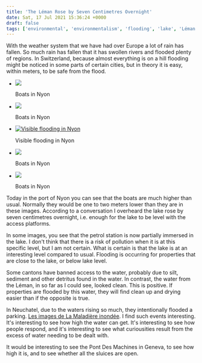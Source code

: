 ```yaml
---
title: 'The Léman Rose by Seven Centimetres Overnight'
date: Sat, 17 Jul 2021 15:36:24 +0000
draft: false
tags: ['environmental', 'environmentalism', 'flooding', 'lake', 'Léman', 'Nyon']
---
```


With the weather system that we have had over Europe a lot of rain has fallen. So much rain has fallen that it has swollen rivers and flooded plenty of regions. In Switzerland, because almost everything is on a hill flooding might be noticed in some parts of certain cities, but in theory it is easy, within meters, to be safe from the flood.

*   [![](https://www.main-vision.com/richard/blog/wp-content/uploads/2021/07/img_6046-1024x768.jpg)](https://www.main-vision.com/richard/blog/wp-content/uploads/2021/07/img_6046-scaled.jpg)
    
    Boats in Nyon
    
*   [![](https://www.main-vision.com/richard/blog/wp-content/uploads/2021/07/img_6047-1024x768.jpg)](https://www.main-vision.com/richard/blog/wp-content/uploads/2021/07/img_6047-scaled.jpg)
    
    Boats in Nyon
    
*   [![Visible flooding in Nyon](https://www.main-vision.com/richard/blog/wp-content/uploads/2021/07/img_6054-1024x768.jpg)](https://www.main-vision.com/richard/blog/wp-content/uploads/2021/07/img_6054-scaled.jpg)
    
    Visible flooding in Nyon
    
*   [![](https://www.main-vision.com/richard/blog/wp-content/uploads/2021/07/img_6049-1024x768.jpg)](https://www.main-vision.com/richard/blog/wp-content/uploads/2021/07/img_6049-scaled.jpg)
    
    Boats in Nyon
    
*   [![](https://www.main-vision.com/richard/blog/wp-content/uploads/2021/07/img_6052-1024x768.jpg)](https://www.main-vision.com/richard/blog/wp-content/uploads/2021/07/img_6052-scaled.jpg)
    
    Boats in Nyon
    

Today in the port of Nyon you can see that the boats are much higher than usual. Normally they would be one to two meters lower than they are in these images. According to a conversation I overheard the lake rose by seven centimetres overnight, i.e. enough for the lake to be level with the access platforms.

In some images, you see that the petrol station is now partially immersed in the lake. I don't think that there is a risk of pollution when it is at this specific level, but I am not certain. What is certain is that the lake is at an interesting level compared to usual. Flooding is occurring for properties that are close to the lake, or below lake level.

Some cantons have banned access to the water, probably due to silt, sediment and other detritus found in the water. In contrast, the water from the Léman, in so far as I could see, looked clean. This is positive. If properties are flooded by this water, they will find clean up and drying easier than if the opposite is true.

In Neuchatel, due to the waters rising so much, they intentionally flooded a parking. [Les images de La Maladière inondée](https://www.rtn.ch/rtn/Actualite/Region/20210717-Les-images-de-la-Maladiere-inondee.html). I find such events interesting. It's interesting to see how high the water can get. It's interesting to see how people respond, and it's interesting to see what curiousities result from the excess of water needing to be dealt with.

It would be interesting to see the Pont Des Machines in Geneva, to see how high it is, and to see whether all the sluices are open.